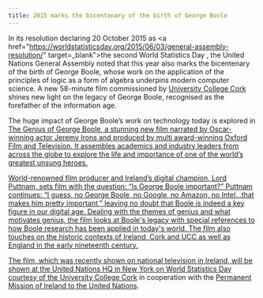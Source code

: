 ```yaml
---
title: 2015 marks the bicentenary of the birth of George Boole
---
```


In its resolution declaring 20 October 2015 as <a href="https://worldstatisticsday.org/2015/06/03/general-assembly-resolution/" target=_blank">the second World Statistics Day </a>, the United Nations General Assembly noted that this year also marks the bicentenary of the birth of George Boole, whose work on the application of the principles of logic as a form of algebra underpins modern computer science. A new 58-minute film commissioned by <a href="http://www.ucc.ie/en/" target="_blank">University College Cork </a>shines new light on the legacy of George Boole, recognised as the forefather of the information age.

The huge impact of George Boole’s work on technology today is explored in <a href="www.georgeboole.com/film/" target="_blank">The Genius of George Boole, a stunning new film narrated by Oscar-winning actor Jeremy Irons and produced by multi award-winning Oxford Film and Television.  It assembles academics and industry leaders from across the globe to explore the life and importance of one of the world’s greatest unsung heroes.

World-renowned film producer and Ireland’s digital champion, Lord Puttnam, sets film with the question: “Is George Boole important?” Puttnam continues: “I guess, no George Boole, no Google, no Amazon, no Intel…that makes him pretty important,” leaving no doubt that Boole is indeed a key figure in our digital age. Dealing with the themes of genius and what motivates genius, the film looks at Boole's legacy with special references to how Boole research has been applied in today's world. The film also touches on the historic contexts of Ireland, Cork and UCC as well as England in the early nineteenth century.

The film, which was recently shown on national television in Ireland, will be shown at the United Nations HQ in New York on World Statistics Day courtesy of the <a href="http://www.ucc.ie/en/" target="_blank">University College Cork</a> in cooperation with the <a href="https://www.dfa.ie/pmun/newyork/" target="_blank">Permanent Mission of Ireland to the United Nations</a>.
